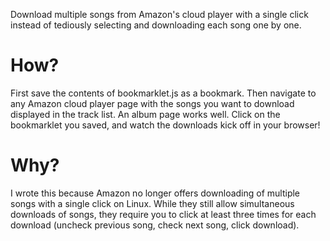 Download multiple songs from Amazon's cloud player with a single click
instead of tediously selecting and downloading each song one by one.

# How?

First save the contents of bookmarklet.js as a bookmark.  Then navigate
to any Amazon cloud player page with the songs you want to download
displayed in the track list.  An album page works well.  Click on the
bookmarklet you saved, and watch the downloads kick off in your browser!

# Why?

I wrote this because Amazon no longer offers downloading of multiple
songs with a single click on Linux.  While they still allow simultaneous
downloads of songs, they require you to click at least three times for
each download (uncheck previous song, check next song, click download).
